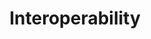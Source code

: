 ---
#See https://github.com/HTTPArchive/almanac.httparchive.org/wiki/Authors'-Guide#metadata-to-add-at-the-top-of-your-chapters
title: Interoperability
description: Interoperability chapter of the 2024 Web Almanac covering Compat 2021 (Gird and Flexbox) and Interop 2024 (Forms, Scrolling, Typography and encodings, dialog, containment, subgrid, color spaces, viewport units and cascade layers)
authors: []
reviewers: []
editors: []
analysts: []
translators: []
results: https://docs.google.com/spreadsheets/d/1IlG_RbYue60RkdA4-ZeDA3u_mHn9cpM8VM6J66CS4bM/edit#gid=1778117656
featured_quote: ...
featured_stat_1: ...
featured_stat_label_1: ...
featured_stat_2: ...
featured_stat_label_2: ...
featured_stat_3: ...
featured_stat_label_3: ...
---